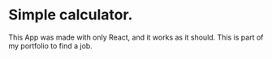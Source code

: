 # Simple calculator.

This App was made with only React, and it works as it should.
This is part of my portfolio to find a job.
